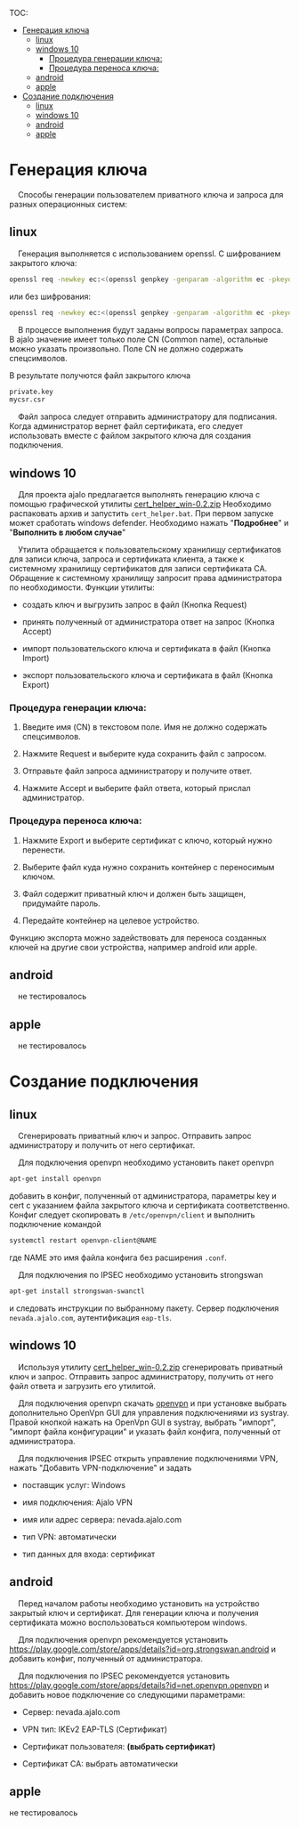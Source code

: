 TOC:
<!-- TOC -->

- [Генерация ключа](#%D0%B3%D0%B5%D0%BD%D0%B5%D1%80%D0%B0%D1%86%D0%B8%D1%8F-%D0%BA%D0%BB%D1%8E%D1%87%D0%B0)
    - [linux](#linux)
    - [windows 10](#windows-10)
        - [Процедура генерации ключа:](#%D0%BF%D1%80%D0%BE%D1%86%D0%B5%D0%B4%D1%83%D1%80%D0%B0-%D0%B3%D0%B5%D0%BD%D0%B5%D1%80%D0%B0%D1%86%D0%B8%D0%B8-%D0%BA%D0%BB%D1%8E%D1%87%D0%B0)
        - [Процедура переноса ключа:](#%D0%BF%D1%80%D0%BE%D1%86%D0%B5%D0%B4%D1%83%D1%80%D0%B0-%D0%BF%D0%B5%D1%80%D0%B5%D0%BD%D0%BE%D1%81%D0%B0-%D0%BA%D0%BB%D1%8E%D1%87%D0%B0)
    - [android](#android)
    - [apple](#apple)
- [Создание подключения](#%D1%81%D0%BE%D0%B7%D0%B4%D0%B0%D0%BD%D0%B8%D0%B5-%D0%BF%D0%BE%D0%B4%D0%BA%D0%BB%D1%8E%D1%87%D0%B5%D0%BD%D0%B8%D1%8F)
    - [linux](#linux)
    - [windows 10](#windows-10)
    - [android](#android)
    - [apple](#apple)

<!-- /TOC -->

# Генерация ключа

    Способы генерации пользователем приватного ключа и запроса для разных операционных систем:

## linux

    Генерация выполняется с использованием openssl. С шифрованием закрытого ключа:

```bash
openssl req -newkey ec:<(openssl genpkey -genparam -algorithm ec -pkeyopt ec_paramgen_curve:P-384) -sha512 -keyout private.key -out mycsr.csr
```

или без шифрования:

```bash
openssl req -newkey ec:<(openssl genpkey -genparam -algorithm ec -pkeyopt ec_paramgen_curve:P-384) -nodes -sha512 -keyout private.key -out mycsr.csr
```

    В процессе выполнения будут заданы вопросы параметрах запроса. В ajalo значение имеет только поле CN (Common name), остальные можно указать произвольно. Поле CN не должно содержать спецсимволов.

В результате получются файл закрытого ключа

```bash
private.key
mycsr.csr
```

    Файл запроса следует отправить администратору для подписания. Когда администратор вернет файл сертификата, его следует использовать вместе с файлом закрытого ключа для создания подключения.

## windows 10

    Для проекта ajalo предлагается выполнять генерацию ключа с помощью графической утилиты [cert_helper_win-0.2.zip](https://tegho.github.io/small_office_vpn/apt-repo/cert_helper_win-0.2.zip) Необходимо распаковать архив и запустить `cert_helper.bat`. При первом запуске может сработать windows defender. Необходимо нажать "**Подробнее**" и "**Выполнить в любом случае**"

    Утилита обращается к пользовательскому хранилищу сертификатов для записи ключа, запроса и сертификата клиента, а также к системному хранилищу сертификатов для записи сертификата CA. Обращение к системному хранилищу запросит права администратора по необходимости. Функции утилиты:

- создать ключ и выгрузить запрос в файл (Кнопка Request)

- принять полученный от администратора ответ на запрос (Кнопка Accept)

- импорт пользовательского ключа и сертификата в файл (Кнопка Import)

- экспорт пользовательского ключа и сертификата в файл (Кнопка Export)

### Процедура генерации ключа:

1) Введите имя (CN) в текстовом поле. Имя не должно содержать спецсимволов.

2) Нажмите Request и выберите куда сохранить файл с запросом.

3) Отправьте файл запроса администратору и получите ответ.

4) Нажмите Accept и выберите файл ответа, который прислал администратор.

### Процедура переноса ключа:

1) Нажмите Export и выберите сертификат с ключо, который нужно перенести.

2) Выберите файл куда нужно сохранить контейнер с переносимым ключом.

3) Файл содержит приватный ключ и должен быть защищен, придумайте пароль.

4) Передайте контейнер на целевое устройство.

Функцию экспорта можно задействовать для переноса созданных ключей на другие свои устройства, например android или apple.

## android

    не тестировалось

## apple

    не тестировалось

# Создание подключения

## linux

    Сгенерировать приватный ключ и запрос. Отправить запрос администратору и получить от него сертификат.

    Для подключения openvpn необходимо установить пакет openvpn

```bash
apt-get install openvpn
```

добавить в конфиг, полученный от администратора, параметры key и cert с указанием файла закрытого ключа и сертификата соответственно. Конфиг следует скопировать в `/etc/openvpn/client` и выполнить подключение командой

```bash
systemctl restart openvpn-client@NAME
```

где NAME это имя файла конфига без расширения `.conf`.

    Для подключения по IPSEC необходимо установить strongswan

```bash
apt-get install strongswan-swanctl
```

и следовать инструкции по выбранному пакету. Сервер подключения `nevada.ajalo.com`, аутентификация `eap-tls`.

## windows 10

    Используя утилиту [cert_helper_win-0.2.zip](https://tegho.github.io/small_office_vpn/apt-repo/cert_helper_win-0.2.zip) сгенерировать приватный ключ и запрос. Отправить запрос администратору, получить от него файл ответа и загрузить его утилитой.

    Для подключения openvpn скачать [openvpn](https://openvpn.net/community-downloads/) и при установке выбрать дополнительно OpenVpn GUI для управления подключениями из systray. Правой кнопкой нажать на OpenVpn GUI в systray, выбрать "импорт", "импорт файла конфигурации" и указать файл конфига, полученный от администратора.

    Для подключения IPSEC открыть управление подключениями VPN, нажать "Добавить VPN-подключение" и задать

- поставщик услуг: Windows

- имя подключения: Ajalo VPN

- имя или адрес сервера: nevada.ajalo.com

- тип VPN: автоматически

- тип данных для входа: сертификат

## android

    Перед началом работы необходимо установить на устройство закрытый ключ и сертификат. Для генерации ключа и получения сертификата можно воспользоваться компьютером windows.

    Для подключения openvpn рекомендуется установить https://play.google.com/store/apps/details?id=org.strongswan.android и добавить конфиг, полученный от администратора.

    Для подключения по IPSEC рекомендуется установить https://play.google.com/store/apps/details?id=net.openvpn.openvpn и добавить новое подключение со следующими параметрами:

- Сервер: nevada.ajalo.com

- VPN тип: IKEv2 EAP-TLS (Сертификат)

- Сертификат пользователя: **(выбрать сертификат)**

- Сертификат CA: выбрать автоматически

## apple

не тестировалось
